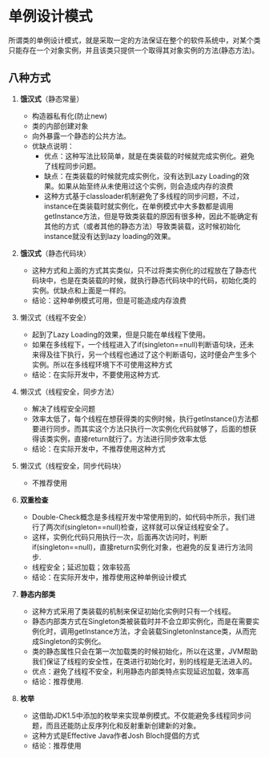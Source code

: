 # 单例设计模式

所谓类的单例设计模式，就是采取一定的方法保证在整个的软件系统中，对某个类只能存在一个对象实例，并且该类只提供一个取得其对象实例的方法(静态方法)。

## 八种方式

1. **饿汉式**（静态常量）
    + 构造器私有化(防止new)
    + 类的内部创建对象
    + 向外暴露一个静态的公共方法。
    + 优缺点说明：
        + 优点：这种写法比较简单，就是在类装载的时候就完成实例化。避免了线程同步问题。
        + 缺点：在类装载的时候就完成实例化，没有达到Lazy Loading的效果。如果从始至终从未使用过这个实例，则会造成内存的浪费
        + 这种方式基于classloader机制避免了多线程的同步问题，不过，instance在类装载时就实例化，在单例模式中大多数都是调用getInstance方法，但是导致类装载的原因有很多种，因此不能确定有其他的方式（或者其他的静态方法）导致类装载，这时候初始化instance就没有达到lazy loading的效果。

2. **饿汉式**（静态代码块）
    + 这种方式和上面的方式其实类似，只不过将类实例化的过程放在了静态代码块中，也是在类装载的时候，就执行静态代码块中的代码，初始化类的实例。优缺点和上面是一样的。
    + 结论：这种单例模式可用，但是可能造成内存浪费

3. 懒汉式（线程不安全）
    + 起到了Lazy Loading的效果，但是只能在单线程下使用。
    + 如果在多线程下，一个线程进入了if(singleton==null)判断语句块，还未来得及往下执行，另一个线程也通过了这个判断语句，这时便会产生多个实例。所以在多线程环境下不可使用这种方式
    + 结论：在实际开发中，不要使用这种方式.

4. 懒汉式（线程安全，同步方法）
    + 解决了线程安全问题
    + 效率太低了，每个线程在想获得类的实例时候，执行getInstance()方法都要进行同步。而其实这个方法只执行一次实例化代码就够了，后面的想获得该类实例，直接return就行了。方法进行同步效率太低
    + 结论：在实际开发中，不推荐使用这种方式

5. 懒汉式（线程安全，同步代码块）
    + 不推荐使用

6. **双重检查**
    + Double-Check概念是多线程开发中常使用到的，如代码中所示，我们进行了两次if(singleton==null)检查，这样就可以保证线程安全了。
    + 这样，实例化代码只用执行一次，后面再次访问时，判断if(singleton==null)，直接return实例化对象，也避免的反复进行方法同步.
    + 线程安全；延迟加载；效率较高
    + 结论：在实际开发中，推荐使用这种单例设计模式

7. **静态内部类**
    + 这种方式采用了类装载的机制来保证初始化实例时只有一个线程。
    + 静态内部类方式在Singleton类被装载时并不会立即实例化，而是在需要实例化时，调用getInstance方法，才会装载SingletonInstance类，从而完成Singleton的实例化。
    + 类的静态属性只会在第一次加载类的时候初始化，所以在这里，JVM帮助我们保证了线程的安全性，在类进行初始化时，别的线程是无法进入的。
    + 优点：避免了线程不安全，利用静态内部类特点实现延迟加载，效率高
    + 结论：推荐使用.

8. **枚举**
    + 这借助JDK1.5中添加的枚举来实现单例模式。不仅能避免多线程同步问题，而且还能防止反序列化和反射重新创建新的对象。
    + 这种方式是Effective Java作者Josh Bloch提倡的方式
    + 结论：推荐使用
